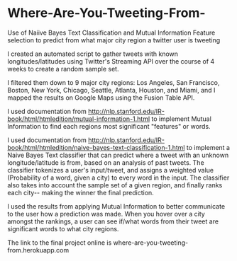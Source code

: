 Where-Are-You-Tweeting-From-
============================

Use of Naiive Bayes Text Classification and Mutual Information Feature selection to predict from what major city region a twitter user is tweeting 

I created an automated script to gather tweets with known longitudes/latitudes using Twitter's Streaming API over the course of 4 weeks to create a random sample set.

I filtered them down to 9 major city regions: Los Angeles, San Francisco, Boston, New York, Chicago, Seattle, Atlanta, Houston, and Miami, 
and I mapped the results on Google Maps using the Fusion Table API.

I used documentation from http://nlp.stanford.edu/IR-book/html/htmledition/mutual-information-1.html to implement Mutual Information
to find each regions most significant "features" or words.

I used documentation from http://nlp.stanford.edu/IR-book/html/htmledition/naive-bayes-text-classification-1.html to implement a 
Naive Bayes Text classifier that can predict where a tweet with an unknown longitude/latitude is from, based on an
analysis of past tweets.  The classifier tokenizes a user's input/tweet, and assigns a weighted value (Probability of a word, given a city) 
to every word in the input. The classifier also takes into account the sample set of a given region, and finally ranks each city-- making the winner
the final prediction.  

I used the results from applying Mutual Information to better communicate to the user how a prediction was made.
When you hover over a city amongst the rankings, a user can see if/what words from their tweet are significant words to 
what city regions.  

The link to the final project online is where-are-you-tweeting-from.herokuapp.com

